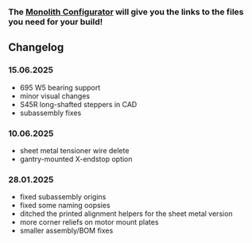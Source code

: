 ### The [Monolith Configurator](https://docs.google.com/spreadsheets/d/14mWAb1CxOuovr1oKOu4pIA4AFW-SMeCLfFVxeun0VMA/edit?usp=sharing) will give you the links to the files you need for your build!

## Changelog

### 15.06.2025

- 695 W5 bearing support
- minor visual changes
- S45R long-shafted steppers in CAD
- subassembly fixes

### 10.06.2025

- sheet metal tensioner wire delete
- gantry-mounted X-endstop option

### 28.01.2025

- fixed subassembly origins
- fixed some naming oopsies
- ditched the printed alignment helpers for the sheet metal version
- more corner reliefs on motor mount plates
- smaller assembly/BOM fixes
